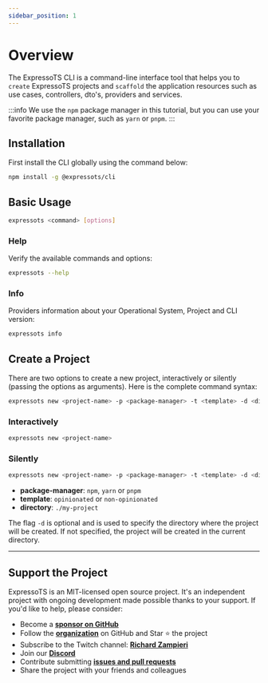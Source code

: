 ```yaml
---
sidebar_position: 1
---
```


# Overview

The ExpressoTS CLI is a command-line interface tool that helps you to `create` ExpressoTS projects and `scaffold` the application resources such as use cases, controllers, dto's, providers and services.

:::info
We use the `npm` package manager in this tutorial, but you can use your favorite package manager, such as `yarn` or `pnpm`.
:::

## Installation

First install the CLI globally using the command below:

```bash
npm install -g @expressots/cli
```

## Basic Usage

```bash
expressots <command> [options]
```

### Help

Verify the available commands and options:

```bash
expressots --help
```

### Info

Providers information about your Operational System, Project and CLI version:

```bash
expressots info
```

## Create a Project

There are two options to create a new project, interactively or silently (passing the options as arguments).
Here is the complete command syntax:

```bash
expressots new <project-name> -p <package-manager> -t <template> -d <directory>
```

### Interactively

```bash
expressots new <project-name>
```

### Silently

```bash
expressots new <project-name> -p <package-manager> -t <template> -d <directory>
```

- **package-manager**: `npm`, `yarn` or `pnpm`
- **template**: `opinionated` or `non-opinionated`
- **directory**: `./my-project`

The flag `-d` is optional and is used to specify the directory where the project will be created. If not specified, the project will be created in the current directory.

---

## Support the Project

ExpressoTS is an MIT-licensed open source project. It's an independent project with ongoing development made possible thanks to your support. If you'd like to help, please consider:

- Become a **[sponsor on GitHub](https://github.com/sponsors/expressots)**
- Follow the **[organization](https://github.com/expressots)** on GitHub and Star ⭐ the project
- Subscribe to the Twitch channel: **[Richard Zampieri](https://www.twitch.tv/richardzampieri)**
- Join our **[Discord](https://discord.com/invite/PyPJfGK)**
- Contribute submitting **[issues and pull requests](https://github.com/expressots/expressots/issues/new/choose)**
- Share the project with your friends and colleagues
